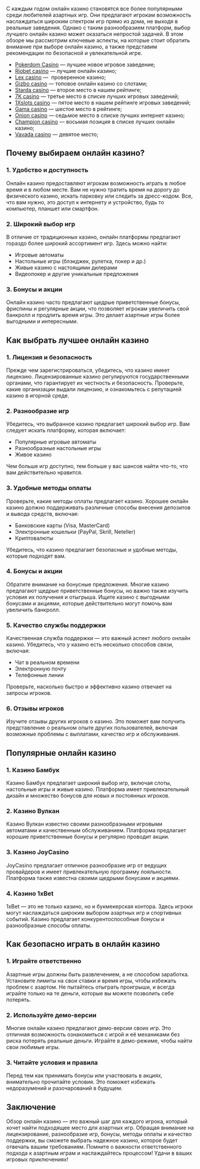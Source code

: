 С каждым годом онлайн казино становятся все более популярными среди любителей азартных игр. Они предлагают игрокам возможность наслаждаться широким спектром игр прямо из дома, не выходя в реальные заведения. Однако с таким разнообразием платформ, выбор лучшего онлайн казино может оказаться непростой задачей. В этом обзоре мы рассмотрим ключевые аспекты, на которые стоит обратить внимание при выборе онлайн казино, а также представим рекомендации по безопасной и увлекательной игре.

* [Pokerdom Casino](https://brandplay.link/FwVc4f) — лучшее новое игровое заведение;
* [Riobet casino](https://brandplay.link/TnjsxFvH) — лучшие онлайн казино;
* [Lex casino](https://brandplay.link/VMqNXPFs) —  проверенное казино;
* [Gizbo casino](https://brandplay.link/rvzLrVLp) — топовое онлайн казино со слотами;
* [Starda casino](https://brandplay.link/HDcDrxLk) — второе место в нашем рейтинге;
* [7K casino](https://brandplay.link/dd46bNgD) — третье место в списке лучших игровых заведений;
* [1Xslots casino](https://brandplay.link/J2ZbqMPZ) — пятое место в нашем рейтинге игровых заведений;
* [Gama casino](https://brandplay.link/RD52jZbL) — шестое место в рейтинге;
* [Onion casino](https://brandplay.link/8LcS6Djb) — седьмое место в списке лучших интернет казино;
* [Champion casino](https://temon-gter.cfd/go/9n8?p56190p303844p3509t17502) — восьмая позиция в списке лучших онлайн казино;
* [Vavada casino](https://vavadapartner.pro/?promo=75590753-cc8b-4c4a-8d71-99b7a2293439-jud\&target=register) — девятое место;

## Почему выбираем онлайн казино?

### 1. Удобство и доступность

Онлайн казино предоставляют игрокам возможность играть в любое время и в любом месте. Вам не нужно тратить время на дорогу до физического казино, искать парковку или следить за дресс-кодом. Все, что вам нужно, это доступ к интернету и устройство, будь то компьютер, планшет или смартфон.

### 2. Широкий выбор игр

В отличие от традиционных казино, онлайн платформы предлагают гораздо более широкий ассортимент игр. Здесь можно найти:

* Игровые автоматы
* Настольные игры (блэкджек, рулетка, покер и др.)
* Живые казино с настоящими дилерами
* Видеопокер и другие уникальные предложения

### 3. Бонусы и акции

Онлайн казино часто предлагают щедрые приветственные бонусы, фриспины и регулярные акции, что позволяет игрокам увеличить свой банкролл и продлить время игры. Это делает азартные игры более выгодными и интересными.

## Как выбрать лучшее онлайн казино

### 1. Лицензия и безопасность

Прежде чем зарегистрироваться, убедитесь, что казино имеет лицензию. Лицензированные казино регулируются государственными органами, что гарантирует их честность и безопасность. Проверьте, какие организации выдали лицензию, и ознакомьтесь с репутацией казино в игорной среде.

### 2. Разнообразие игр

Убедитесь, что выбранное казино предлагает широкий выбор игр. Вам следует искать платформу, которая включает:

* Популярные игровые автоматы
* Разнообразные настольные игры
* Живое казино

Чем больше игр доступно, тем больше у вас шансов найти что-то, что вам действительно нравится.

### 3. Удобные методы оплаты

Проверьте, какие методы оплаты предлагает казино. Хорошее онлайн казино должно поддерживать различные способы внесения депозитов и вывода средств, включая:

* Банковские карты (Visa, MasterCard)
* Электронные кошельки (PayPal, Skrill, Neteller)
* Криптовалюты

Убедитесь, что казино предлагает безопасные и удобные методы, которые подходят вам.

### 4. Бонусы и акции

Обратите внимание на бонусные предложения. Многие казино предлагают щедрые приветственные бонусы, но важно также изучить условия их получения и отыгрыша. Ищите казино с выгодными бонусами и акциями, которые действительно могут помочь вам увеличить банкролл.

### 5. Качество службы поддержки

Качественная служба поддержки — это важный аспект любого онлайн казино. Убедитесь, что у казино есть несколько способов связи, включая:

* Чат в реальном времени
* Электронную почту
* Телефонные линии

Проверьте, насколько быстро и эффективно казино отвечает на запросы игроков.

### 6. Отзывы игроков

Изучите отзывы других игроков о казино. Это поможет вам получить представление о реальном опыте других пользователей, включая возможные проблемы с выплатами, качество игр и обслуживания.

## Популярные онлайн казино

### 1. Казино Бамбук

Казино Бамбук предлагает широкий выбор игр, включая слоты, настольные игры и живые казино. Платформа имеет привлекательный дизайн и множество бонусов для новых и постоянных игроков.

### 2. Казино Вулкан

Казино Вулкан известно своими разнообразными игровыми автоматами и качественным обслуживанием. Платформа предлагает хорошие приветственные бонусы и регулярно проводит акции.

### 3. Казино JoyCasino

JoyCasino предлагает отличное разнообразие игр от ведущих провайдеров и имеет привлекательную программу лояльности. Платформа также известна своими щедрыми бонусами и акциями.

### 4. Казино 1xBet

1xBet — это не только казино, но и букмекерская контора. Здесь игроки могут наслаждаться широким выбором азартных игр и спортивных событий. Казино предлагает конкурентоспособные бонусы и разнообразные способы оплаты.

## Как безопасно играть в онлайн казино

### 1. Играйте ответственно

Азартные игры должны быть развлечением, а не способом заработка. Установите лимиты на свои ставки и время игры, чтобы избежать проблем с азартом. Не пытайтесь отыграть проигрыши, и всегда играйте только на те деньги, которые вы можете позволить себе потерять.

### 2. Используйте демо-версии

Многие онлайн казино предлагают демо-версии своих игр. Это отличная возможность ознакомиться с игрой и её механиками без риска потерять реальные деньги. Играйте в демо-режиме, чтобы найти свои любимые игры.

### 3. Читайте условия и правила

Перед тем как принимать бонусы или участвовать в акциях, внимательно прочитайте условия. Это поможет избежать недоразумений и разочарований в будущем.

## Заключение

Обзор онлайн казино — это важный шаг для каждого игрока, который хочет найти подходящее место для азартных игр. Обращая внимание на лицензирование, разнообразие игр, бонусы, методы оплаты и качество поддержки, вы сможете выбрать надежное казино, которое будет отвечать вашим требованиям. Помните о важности ответственного подхода к азартным играм и наслаждайтесь процессом! Удачи в ваших игровых приключениях!
